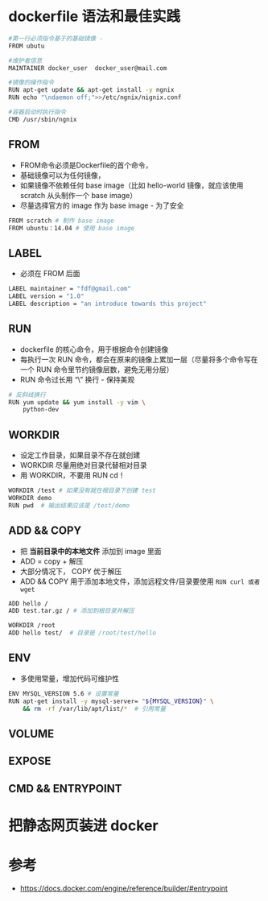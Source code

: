 # dockerfile 语法和最佳实践

>

```bash
#第一行必须指令基于的基础镜像 -
FROM ubutu

#维护者信息
MAINTAINER docker_user  docker_user@mail.com

#镜像的操作指令
RUN apt-get update && apt-get install -y ngnix
RUN echo "\ndaemon off;">>/etc/ngnix/nignix.conf

#容器启动时执行指令
CMD /usr/sbin/ngnix
```

## FROM
- FROM命令必须是Dockerfile的首个命令，
- 基础镜像可以为任何镜像，
- 如果镜像不依赖任何 base image（比如 hello-world 镜像，就应该使用 scratch 从头制作一个 base image）
- 尽量选择官方的 image 作为 base image - 为了安全

```bash
FROM scratch # 制作 base image
FROM ubuntu：14.04 # 使用 base image
```

## LABEL
- 必须在 FROM 后面

```bash
LABEL maintainer = "fdf@gmail.com"
LABEL version = "1.0"
LABEL description = "an introduce towards this project"
```

## RUN
- dockerfile 的核心命令，用于根据命令创建镜像
- 每执行一次 RUN 命令，都会在原来的镜像上累加一层（尽量将多个命令写在一个 RUN 命令里节约镜像层数，避免无用分层）
- RUN 命令过长用 “\” 换行 - 保持美观

```bash
# 反斜线换行
RUN yum update && yum install -y vim \
    python-dev
```

## WORKDIR
- 设定工作目录，如果目录不存在就创建
- WORKDIR 尽量用绝对目录代替相对目录
- 用 WORKDIR，不要用 RUN cd！

```bash
WORKDIR /test # 如果没有就在根目录下创建 test
WORKDIR demo
RUN pwd  # 输出结果应该是 /test/demo
```

## ADD && COPY
- 把 **当前目录中的本地文件** 添加到 image 里面
- ADD = copy + 解压
- 大部分情况下， COPY 优于解压
- ADD && COPY 用于添加本地文件，添加远程文件/目录要使用 `RUN curl 或者 wget`


```bash
ADD hello /
ADD test.tar.gz / # 添加到根目录并解压

WORKDIR /root
ADD hello test/  # 目录是 /root/test/hello
```

## ENV
- 多使用常量，增加代码可维护性

```bash
ENV MYSQL_VERSION 5.6 # 设置常量
RUN apt-get install -y mysql-server= "${MYSQL_VERSION}" \
    && rm -rf /var/lib/apt/list/*  # 引用常量
```

## VOLUME


## EXPOSE


## CMD && ENTRYPOINT

# 把静态网页装进 docker

# 参考
- https://docs.docker.com/engine/reference/builder/#entrypoint
